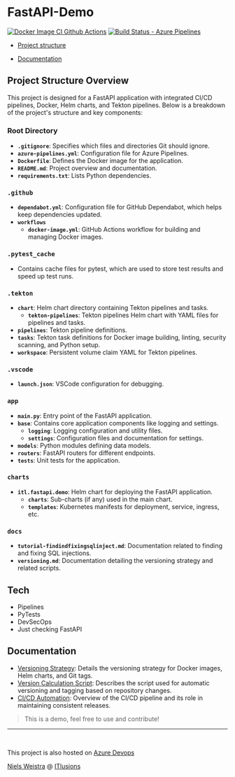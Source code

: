 # FastAPI-Demo

[![Docker Image CI Github Actions](https://github.com/ITlusions/ITL.FastApi.Demo/actions/workflows/docker-image.yml/badge.svg)](https://github.com/ITlusions/ITL.FastApi.Demo/actions/workflows/docker-image.yml)
[![Build Status - Azure Pipelines](https://dev.azure.com/ITlusions/ITL.FastAPI.Demo/_apis/build/status%2FITL.FastAPI.Demo.Build?branchName=main)](https://dev.azure.com/ITlusions/ITL.FastAPI.Demo/_build/latest?definitionId=35&branchName=main)
<br>

 - [Project structure](#project-structure-overview)

 - [Documentation](#documentation)


## Project Structure Overview

This project is designed for a FastAPI application with integrated CI/CD pipelines, Docker, Helm charts, and Tekton pipelines. Below is a breakdown of the project's structure and key components:

### Root Directory
- **`.gitignore`**: Specifies which files and directories Git should ignore.
- **`azure-pipelines.yml`**: Configuration file for Azure Pipelines.
- **`Dockerfile`**: Defines the Docker image for the application.
- **`README.md`**: Project overview and documentation.
- **`requirements.txt`**: Lists Python dependencies.

### `.github`
- **`dependabot.yml`**: Configuration file for GitHub Dependabot, which helps keep dependencies updated.
- **`workflows`**
  - **`docker-image.yml`**: GitHub Actions workflow for building and managing Docker images.

### `.pytest_cache`
- Contains cache files for pytest, which are used to store test results and speed up test runs.

### `.tekton`
- **`chart`**: Helm chart directory containing Tekton pipelines and tasks.
  - **`tekton-pipelines`**: Tekton pipelines Helm chart with YAML files for pipelines and tasks.
- **`pipelines`**: Tekton pipeline definitions.
- **`tasks`**: Tekton task definitions for Docker image building, linting, security scanning, and Python setup.
- **`workspace`**: Persistent volume claim YAML for Tekton pipelines.

### `.vscode`
- **`launch.json`**: VSCode configuration for debugging.

### `app`
- **`main.py`**: Entry point of the FastAPI application.
- **`base`**: Contains core application components like logging and settings.
  - **`logging`**: Logging configuration and utility files.
  - **`settings`**: Configuration files and documentation for settings.
- **`models`**: Python modules defining data models.
- **`routers`**: FastAPI routers for different endpoints.
- **`tests`**: Unit tests for the application.

### `charts`
- **`itl.fastapi.demo`**: Helm chart for deploying the FastAPI application.
  - **`charts`**: Sub-charts (if any) used in the main chart.
  - **`templates`**: Kubernetes manifests for deployment, service, ingress, etc.

### `docs`
- **`tutorial-findindfixingsqlinject.md`**: Documentation related to finding and fixing SQL injections.
- **`versioning.md`**: Documentation detailing the versioning strategy and related scripts.


## Tech

- Pipelines
- PyTests
- DevSecOps
- Just checking FastAPI

## Documentation

- [Versioning Strategy](./docs/versioning.md): Details the versioning strategy for Docker images, Helm charts, and Git tags.
- [Version Calculation Script](./docs/versioning.md#version-calculation-script): Describes the script used for automatic versioning and tagging based on repository changes.
- [CI/CD Automation](./docs/versioning.md#cicd-automation): Overview of the CI/CD pipeline and its role in maintaining consistent releases.

> This is a demo, feel free to use and contribute!

---
<br>

This project is also hosted on [Azure Devops]

[Niels Weistra] @ [ITlusions]

   [ITlusions]: <https://github.com/ITlusions>
   [Niels Weistra]: <mailto:n.weistra@itlusions.com>
   [Azure Devops]: <https://dev.azure.com/ITlusions/ITL.FastAPI.Demo/>

